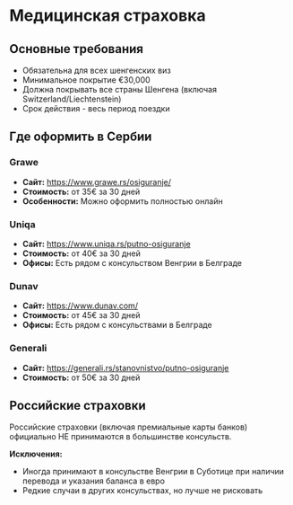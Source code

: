 # Медицинская страховка

## Основные требования
- Обязательна для всех шенгенских виз
- Минимальное покрытие €30,000
- Должна покрывать все страны Шенгена (включая Switzerland/Liechtenstein)
- Срок действия - весь период поездки

## Где оформить в Сербии

### Grawe
- **Сайт:** https://www.grawe.rs/osiguranje/
- **Стоимость:** от 35€ за 30 дней
- **Особенности:** Можно оформить полностью онлайн

### Uniqa  
- **Сайт:** https://www.uniqa.rs/putno-osiguranje
- **Стоимость:** от 40€ за 30 дней
- **Офисы:** Есть рядом с консульством Венгрии в Белграде

### Dunav
- **Сайт:** https://www.dunav.com/
- **Стоимость:** от 45€ за 30 дней  
- **Офисы:** Есть рядом с консульствами в Белграде

### Generali
- **Сайт:** https://generali.rs/stanovnistvo/putno-osiguranje
- **Стоимость:** от 50€ за 30 дней

## Российские страховки

Российские страховки (включая премиальные карты банков) официально НЕ принимаются в большинстве консульств.

**Исключения:**

- Иногда принимают в консульстве Венгрии в Суботице при наличии перевода и указания баланса в евро
- Редкие случаи в других консульствах, но лучше не рисковать